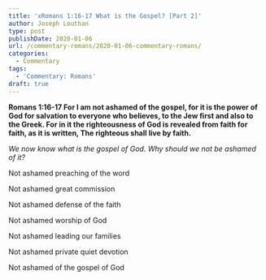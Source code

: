 ```yaml
---
title: 'xRomans 1:16-17 What is the Gospel? [Part 2]'
author: Joseph Louthan
type: post
publishDate: 2020-01-06
url: /commentary-romans/2020-01-06-commentary-romans/
categories:
  - Commentary
tags:
  - 'Commentary: Romans'
draft: true
---
```


**Romans 1:16-17 For I am not ashamed of the gospel, for it is the power of God for salvation to everyone who believes, to the Jew first and also to the Greek. For in it the righteousness of God is revealed from faith for faith, as it is written, The righteous shall live by faith.**

*We now know what is the gospel of God. Why should we not be ashamed of it?*

Not ashamed preaching of the word

Not ashamed great commission

Not ashamed defense of the faith

Not ashamed worship of God

Not ashamed leading our families

Not ashamed private quiet devotion

Not ashamed of the gospel of God